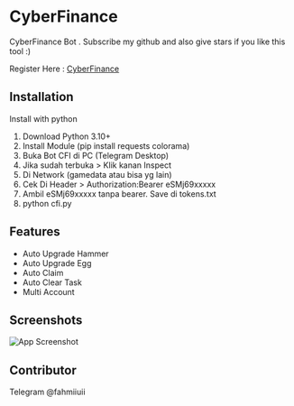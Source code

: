 
# CyberFinance
CyberFinance Bot . Subscribe my github and also give stars if you like this tool :) 

Register Here : [CyberFinance](https://t.me/CyberFinanceBot?start=cj1qUmJnQjJYMmlYRlYmdT1yZWY=)

## Installation

Install with python

1. Download Python 3.10+
2. Install Module (pip install requests colorama)
3. Buka Bot CFI di PC (Telegram Desktop)
4. Jika sudah terbuka > Klik kanan Inspect
5. Di Network (gamedata atau bisa yg lain)
6. Cek Di Header > Authorization:Bearer eSMj69xxxxx
7. Ambil eSMj69xxxxx tanpa bearer. Save di tokens.txt
8. python cfi.py


## Features
- Auto Upgrade Hammer
- Auto Upgrade Egg
- Auto Claim 
- Auto Clear Task
- Multi Account

## Screenshots

![App Screenshot](https://i.ibb.co.com/Hxxrhjm/Cuplikan-layar-2024-06-21-211454.png)


## Contributor

Telegram @fahmiiuii
